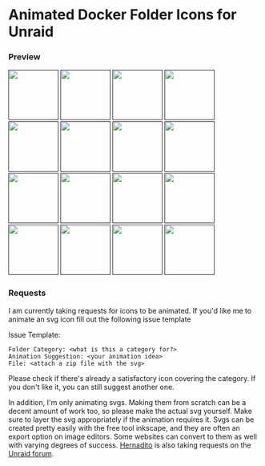 # Animated Docker Folder Icons for Unraid

### Preview
[<img src="https://raw.githubusercontent.com/ground7/unraid-animated-svgs/master/Always%20Animate/audio.svg" width="100" height="100">]()
[<img src="https://raw.githubusercontent.com/ground7/unraid-animated-svgs/master/Always%20Animate/backup.svg" width="100" height="100">]()
[<img src="https://raw.githubusercontent.com/ground7/unraid-animated-svgs/master/Always%20Animate/cloud.svg" width="100" height="100">]()
[<img src="https://raw.githubusercontent.com/ground7/unraid-animated-svgs/master/Always%20Animate/code.svg" width="100" height="100">]()
[<img src="https://raw.githubusercontent.com/ground7/unraid-animated-svgs/master/Always%20Animate/control.svg" width="100" height="100">]()
[<img src="https://raw.githubusercontent.com/ground7/unraid-animated-svgs/master/Always%20Animate/downloads.svg" width="100" height="100">]()
[<img src="https://raw.githubusercontent.com/ground7/unraid-animated-svgs/master/Always%20Animate/eye.svg" width="100" height="100">]()
[<img src="https://raw.githubusercontent.com/ground7/unraid-animated-svgs/master/Always%20Animate/gaming.svg" width="100" height="100">]()
[<img src="https://raw.githubusercontent.com/ground7/unraid-animated-svgs/master/Always%20Animate/grafana.svg" width="100" height="100">]()
[<img src="https://raw.githubusercontent.com/ground7/unraid-animated-svgs/master/Always%20Animate/home-wifi.svg" width="100" height="100">]()
[<img src="https://raw.githubusercontent.com/ground7/unraid-animated-svgs/master/Always%20Animate/music.svg" width="100" height="100">]()
[<img src="https://raw.githubusercontent.com/ground7/unraid-animated-svgs/master/Always%20Animate/nzb.svg" width="100" height="100">]()
[<img src="https://raw.githubusercontent.com/ground7/unraid-animated-svgs/master/Always%20Animate/plex.svg" width="100" height="100">]()
[<img src="https://raw.githubusercontent.com/ground7/unraid-animated-svgs/master/Always%20Animate/search.svg" width="100" height="100">]()
[<img src="https://raw.githubusercontent.com/ground7/unraid-animated-svgs/master/Always%20Animate/settings.svg" width="100" height="100">]()
[<img src="https://raw.githubusercontent.com/ground7/unraid-animated-svgs/master/Always%20Animate/torrent.svg" width="100" height="100">]()

### Requests
I am currently taking requests for icons to be animated. If you'd like me to animate an svg icon fill out the following issue template

Issue Template:
```
Folder Category: <what is this a category for?>
Animation Suggestion: <your animation idea>
File: <attach a zip file with the svg>
```

Please check if there's already a satisfactory icon covering the category. If you don't like it, you can still suggest another one.

In addition, I'm only animating svgs. Making them from scratch can be a decent amount of work too, so please make the actual svg yourself. Make sure to layer the svg appropriately if the animation requires it. Svgs can be created pretty easily with the free tool inkscape, and they are often an export option on image editors. Some websites can convert to them as well with varying degrees of success. [Hernadito](https://github.com/hernandito) is also taking requests on the [Unraid forum](https://forums.unraid.net/topic/92824-icon-collections-for-docker-folder-plugin/).

